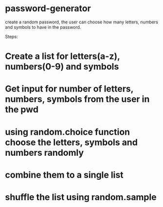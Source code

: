 # password-generator
create a random password, the user can choose how many letters, numbers and symbols to have in the password.


Steps:
# Create a list for letters(a-z), numbers(0-9) and symbols
# Get input for number of letters, numbers, symbols from the user in the pwd
# using random.choice function choose the letters, symbols and numbers randomly
# combine them to a single list
# shuffle the list using random.sample
